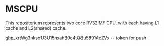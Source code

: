 # MSCPU
This repositorium represents two core RV32IMF CPU, with each having L1 cache and L2(shared) cache. 

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 -- token for push

